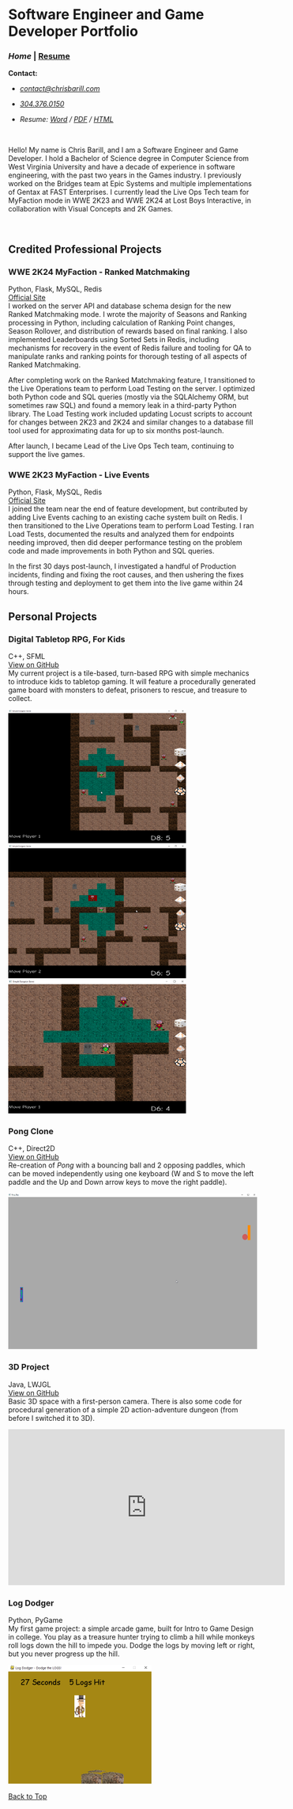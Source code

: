# Software Engineer and Game Developer Portfolio

### _Home_ | [Resume][]

__Contact:__

*  _<contact@chrisbarill.com>_

*  _[304.376.0150](tel:+13043760150)_

*  _Resume: [Word](ChrisBarillResume.docx) / [PDF](ChrisBarillResume.pdf) / [HTML](resume)_

[Home]: index "View My Projects"
[Resume]: resume "View My Resume"
[About Me]: about "Read About Me"

<br/>

Hello! My name is Chris Barill, and I am a Software Engineer and Game Developer. I hold a Bachelor of Science degree in Computer Science from West Virginia University and have a decade of experience in software engineering, with the past two years in the Games industry. I previously worked on the Bridges team at Epic Systems and multiple implementations of Gentax at FAST Enterprises. I currently lead the Live Ops Tech team for MyFaction mode in WWE 2K23 and WWE 2K24 at Lost Boys Interactive, in collaboration with Visual Concepts and 2K Games.

<br/>

## Credited Professional Projects

### WWE 2K24 MyFaction - Ranked Matchmaking
Python, Flask, MySQL, Redis     
[Official Site](https://wwe.2k.com/2k24/myfaction/)     
I worked on the server API and database schema design for the new Ranked Matchmaking mode. I wrote the majority of Seasons and Ranking processing in Python, including calculation of Ranking Point changes, Season Rollover, and distribution of rewards based on final ranking. I also implemented Leaderboards using Sorted Sets in Redis, including mechanisms for recovery in the event of Redis failure and tooling for QA to manipulate ranks and ranking points for thorough testing of all aspects of Ranked Matchmaking.

After completing work on the Ranked Matchmaking feature, I transitioned to the Live Operations team to perform Load Testing on the server. I optimized both Python code and SQL queries (mostly via the SQLAlchemy ORM, but sometimes raw SQL) and found a memory leak in a third-party Python library. The Load Testing work included updating Locust scripts to account for changes between 2K23 and 2K24 and similar changes to a database fill tool used for approximating data for up to six months post-launch.

After launch, I became Lead of the Live Ops Tech team, continuing to support the live games.

### WWE 2K23 MyFaction - Live Events
Python, Flask, MySQL, Redis     
[Official Site](https://wwe.2k.com/2k23/myfaction/)     
I joined the team near the end of feature development, but contributed by adding Live Events caching to an existing cache system built on Redis. I then transitioned to the Live Operations team to perform Load Testing. I ran Load Tests, documented the results and analyzed them for endpoints needing improved, then did deeper performance testing on the problem code and made improvements in both Python and SQL queries.

In the first 30 days post-launch, I investigated a handful of Production incidents, finding and fixing the root causes, and then ushering the fixes through testing and deployment to get them into the live game within 24 hours.

## Personal Projects

### Digital Tabletop RPG, For Kids 
C++, SFML   
[View on GitHub](https://github.com/cbarill2/SimpleDungeonGame)     
My current project is a tile-based, turn-based RPG with simple mechanics to introduce kids to tabletop gaming. It will feature a procedurally generated game board with monsters to defeat, prisoners to rescue, and treasure to collect.

<a href="images/simple_gameplay_1.png">
<img src="images/simple_gameplay_1.png" alt="Simple Dungeon Gameplay 1" width="360" height="270">
</a>
<a href="images/simple_gameplay_2.png">
<img src="images/simple_gameplay_2.png" alt="Simple Dungeon Gameplay 2" width="360" height="270">
</a>
<a href="images/simple_gameplay_4.png">
<img src="images/simple_gameplay_4.png" alt="Simple Dungeon Gameplay 3" width="360" height="270">
</a>

### Pong Clone
C++, Direct2D      
[View on GitHub](https://github.com/cbarill2/Direct2DPong)  
Re-creation of _Pong_ with a bouncing ball and 2 opposing paddles, which can be moved independently using one keyboard (W and S to move the left paddle and the Up and Down arrow keys to move the right paddle).

<a href="images/pong_gameplay.png">
<img src="images/pong_gameplay.png" alt="Pong Clone Gameplay" width="560" height="315">
</a>

### 3D Project
Java, LWJGL     
[View on GitHub](https://github.com/bourdain-industries/LearningLWJGL)      
Basic 3D space with a first-person camera. There is also some code for procedural generation of a simple 2D action-adventure dungeon (from before I switched it to 3D).

<iframe width="560" height="315" src="https://www.youtube.com/embed/V2FqSVKOMcY" frameborder="0" allow="accelerometer; autoplay; encrypted-media; gyroscope; picture-in-picture" allowfullscreen></iframe>

### Log Dodger
Python, PyGame      
My first game project: a simple arcade game, built for Intro to Game Design in college. You play as a treasure hunter trying to climb a hill while monkeys roll logs down the hill to impede you. Dodge the logs by moving left or right, but you never progress up the hill.

<a href="images/logdodger_gameplay.png">
<img src="images/logdodger_gameplay.png" alt="Log Dodger Gameplay" width="290" height="240">
</a>

[Back to Top](#game-programmer-portfolio)
